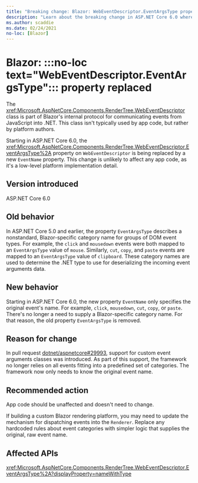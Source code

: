 ```yaml
---
title: "Breaking change: Blazor: WebEventDescriptor.EventArgsType property replaced"
description: "Learn about the breaking change in ASP.NET Core 6.0 where the WebEventDescriptor.EventArgsType property is replaced by the EventName property."
ms.author: scaddie
ms.date: 02/24/2021
no-loc: [Blazor]
---
```

# Blazor: :::no-loc text="WebEventDescriptor.EventArgsType"::: property replaced

The <xref:Microsoft.AspNetCore.Components.RenderTree.WebEventDescriptor> class is part of Blazor's internal protocol for communicating events from JavaScript into .NET. This class isn't typically used by app code, but rather by platform authors.

Starting in ASP.NET Core 6.0, the <xref:Microsoft.AspNetCore.Components.RenderTree.WebEventDescriptor.EventArgsType%2A> property on `WebEventDescriptor` is being replaced by a new `EventName` property. This change is unlikely to affect any app code, as it's a low-level platform implementation detail.

## Version introduced

ASP.NET Core 6.0

## Old behavior

In ASP.NET Core 5.0 and earlier, the property `EventArgsType` describes a nonstandard, Blazor-specific category name for groups of DOM event types. For example, the `click` and `mousedown` events were both mapped to an `EventArgsType` value of `mouse`. Similarly, `cut`, `copy`, and `paste` events are mapped to an `EventArgsType` value of `clipboard`. These category names are used to determine the .NET type to use for deserializing the incoming event arguments data.

## New behavior

Starting in ASP.NET Core 6.0, the new property `EventName` only specifies the original event's name. For example, `click`, `mousedown`, `cut`, `copy`, or `paste`. There's no longer a need to supply a Blazor-specific category name. For that reason, the old property `EventArgsType` is removed.

## Reason for change

In pull request [dotnet/aspnetcore#29993](https://github.com/dotnet/aspnetcore/pull/29993), support for custom event arguments classes was introduced. As part of this support, the framework no longer relies on all events fitting into a predefined set of categories. The framework now only needs to know the original event name.

## Recommended action

App code should be unaffected and doesn't need to change.

If building a custom Blazor rendering platform, you may need to update the mechanism for dispatching events into the `Renderer`. Replace any hardcoded rules about event categories with simpler logic that supplies the original, raw event name.

## Affected APIs

<xref:Microsoft.AspNetCore.Components.RenderTree.WebEventDescriptor.EventArgsType%2A?displayProperty=nameWithType>

<!--

## Category

ASP.NET Core

## Affected APIs

`P:Microsoft.AspNetCore.Components.RenderTree.WebEventDescriptor.EventArgsType`

-->
